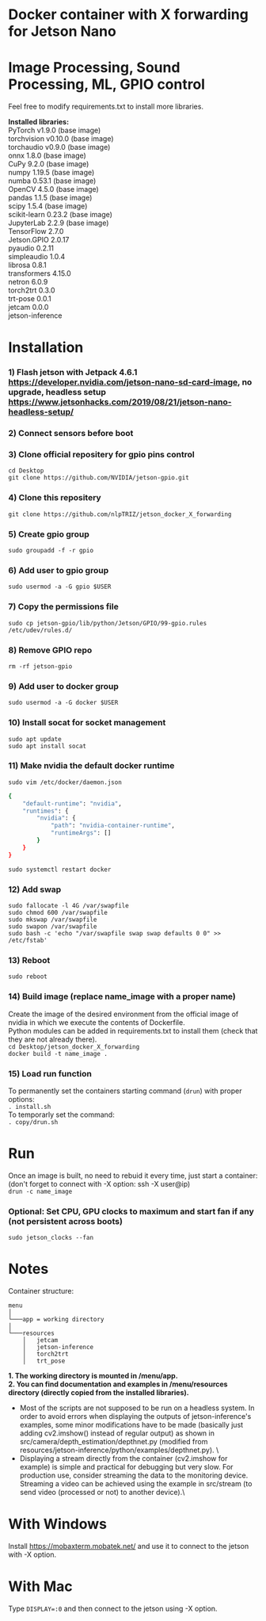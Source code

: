 # Docker container with X forwarding for Jetson Nano
# Image Processing, Sound Processing, ML, GPIO control
Feel free to modify requirements.txt to install more libraries.

**Installed libraries:**\
PyTorch v1.9.0 (base image) \
torchvision v0.10.0 (base image)\
torchaudio v0.9.0 (base image) \
onnx 1.8.0 (base image) \
CuPy 9.2.0 (base image)\
numpy 1.19.5 (base image)\
numba 0.53.1 (base image)\
OpenCV 4.5.0 (base image)\
pandas 1.1.5 (base image)\
scipy 1.5.4 (base image)\
scikit-learn 0.23.2 (base image)\
JupyterLab 2.2.9 (base image)\
TensorFlow 2.7.0\
Jetson.GPIO 2.0.17\
pyaudio 0.2.11\
simpleaudio 1.0.4\
librosa 0.8.1\
transformers 4.15.0\
netron 6.0.9\
torch2trt 0.3.0\
trt-pose 0.0.1\
jetcam 0.0.0\
jetson-inference

# Installation
### 1) Flash jetson with Jetpack 4.6.1 https://developer.nvidia.com/jetson-nano-sd-card-image, no upgrade, headless setup https://www.jetsonhacks.com/2019/08/21/jetson-nano-headless-setup/
### 2) Connect sensors before boot
### 3) Clone official repositery for gpio pins control
`cd Desktop`\
`git clone https://github.com/NVIDIA/jetson-gpio.git`
### 4) Clone this repositery
`git clone https://github.com/nlpTRIZ/jetson_docker_X_forwarding`
### 5) Create gpio group
`sudo groupadd -f -r gpio`
### 6) Add user to gpio group
`sudo usermod -a -G gpio $USER`
### 7) Copy the permissions file
`sudo cp jetson-gpio/lib/python/Jetson/GPIO/99-gpio.rules /etc/udev/rules.d/`
### 8) Remove GPIO repo
`rm -rf jetson-gpio`
### 9) Add user to docker group
`sudo usermod -a -G docker $USER`
### 10) Install socat for socket management
`sudo apt update`\
`sudo apt install socat`
### 11) Make nvidia the default docker runtime
`sudo vim /etc/docker/daemon.json`
```bash
{
    "default-runtime": "nvidia",
    "runtimes": {
        "nvidia": {
            "path": "nvidia-container-runtime",
            "runtimeArgs": []
        }
    }
}
``` 
`sudo systemctl restart docker`
### 12) Add swap
`sudo fallocate -l 4G /var/swapfile`\
`sudo chmod 600 /var/swapfile`\
`sudo mkswap /var/swapfile`\
`sudo swapon /var/swapfile`\
`sudo bash -c 'echo "/var/swapfile swap swap defaults 0 0" >> /etc/fstab'`
### 13) Reboot
`sudo reboot`
### 14) Build image (replace name_image with a proper name)
Create the image of the desired environment from the official image of nvidia in which we execute the contents of Dockerfile.\
Python modules can be added in requirements.txt to install them (check that they are not already there).\
`cd Desktop/jetson_docker_X_forwarding`\
`docker build -t name_image .`
### 15) Load run function
To permanently set the containers starting command (`drun`) with proper options:\
`. install.sh`\
To temporarly set the command:\
`. copy/drun.sh`
# Run
Once an image is built, no need to rebuid it every time, just start a container:\
(don't forget to connect with -X option: ssh -X user@ip)\
`drun -c name_image`
### Optional: Set CPU, GPU clocks to maximum and start fan if any (not persistent across boots)
`sudo jetson_clocks --fan`

# Notes
Container structure:
```
menu  
│
└───app = working directory
│   
└───resources
    │   jetcam
    │   jetson-inference
    │   torch2trt
    │   trt_pose
```
**1. The working directory is mounted in /menu/app.** \
**2. You can find documentation and examples in /menu/resources directory (directly copied from the installed libraries).**
- Most of the scripts are not supposed to be run on a headless system. In order to avoid errors when displaying the outputs of jetson-inference's examples, some minor modifications have to be made (basically just adding cv2.imshow() instead of regular output) as shown in src/camera/depth_estimation/depthnet.py (modified from resources/jetson-inference/python/examples/depthnet.py). \
- Displaying a stream directly from the container (cv2.imshow for example) is simple and practical for debugging but very slow. For production use, consider streaming the data to the monitoring device. Streaming a video can be achieved using the example in src/stream (to send video (processed or not) to another device).\

# With Windows
Install https://mobaxterm.mobatek.net/ and use it to connect to the jetson with -X option.

# With Mac
Type `DISPLAY=:0` and then connect to the jetson using -X option.
